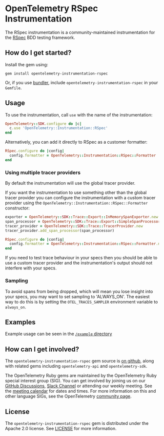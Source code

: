 # OpenTelemetry RSpec Instrumentation

The RSpec instrumentation is a community-maintained instrumentation for the [RSpec][rspec-home] BDD testing framework.

## How do I get started?

Install the gem using:

```console
gem install opentelemetry-instrumentation-rspec
```

Or, if you use [bundler][bundler-home], include `opentelemetry-instrumentation-rspec` in your `Gemfile`.

## Usage

To use the instrumentation, call `use` with the name of the instrumentation:

```ruby
OpenTelemetry::SDK.configure do |c|
  c.use 'OpenTelemetry::Instrumentation::RSpec'
end
```

Alternatively, you can add it directly to RSpec as a customer formatter:

```ruby
RSpec.configure do |config|
  config.formatter = OpenTelemetry::Instrumentation::RSpec::Formatter
end
```

### Using multiple tracer providers

By default the instrumentation will use the global tracer provider.

If you want the instrumentation to use something other than the global tracer provider you can configure the instrumentation with a custom tracer provider using the `OpenTelemetry::Instrumentation::RSpec::Formatter` constructor:

```ruby
exporter = OpenTelemetry::SDK::Trace::Export::InMemorySpanExporter.new
span_processor = OpenTelemetry::SDK::Trace::Export::SimpleSpanProcessor.new(exporter)
tracer_provider = OpenTelemetry::SDK::Trace::TracerProvider.new
tracer_provider.add_span_processor(span_processor)

RSpec.configure do |config|
  config.formatter = OpenTelemetry::Instrumentation::RSpec::Formatter.new(config.output_stream, tracer_provider)
end
```

If you need to test trace behaviour in your specs then you should be able to use a custom tracer provider and the instrumentation's output should not interfere with your specs.

### Sampling

To avoid spans from being dropped, which will mean you lose insight into your specs, you may want to set sampling to 'ALWAYS_ON'. The easiest way to do this is by setting the `OTEL_TRACES_SAMPLER` environment variable to `always_on`.

## Examples

Example usage can be seen in the [`/example` directory](https://github.com/open-telemetry/opentelemetry-ruby-contrib/blob/main/instrumentation/rspec/example)

## How can I get involved?

The `opentelemetry-instrumentation-rspec` gem source is [on github][repo-github], along with related gems including `opentelemetry-api` and `opentelemetry-sdk`.

The OpenTelemetry Ruby gems are maintained by the OpenTelemetry Ruby special interest group (SIG). You can get involved by joining us on our [GitHub Discussions][discussions-url], [Slack Channel][slack-channel] or attending our weekly meeting. See the [meeting calendar][community-meetings] for dates and times. For more information on this and other language SIGs, see the OpenTelemetry [community page][ruby-sig].

## License

The `opentelemetry-instrumentation-rspec` gem is distributed under the Apache 2.0 license. See [LICENSE][license-github] for more information.

[bundler-home]: https://bundler.io
[repo-github]: https://github.com/open-telemetry/opentelemetry-ruby
[license-github]: https://github.com/open-telemetry/opentelemetry-ruby-contrib/blob/main/LICENSE
[ruby-sig]: https://github.com/open-telemetry/community#ruby-sig
[community-meetings]: https://github.com/open-telemetry/community#community-meetings
[slack-channel]: https://cloud-native.slack.com/archives/C01NWKKMKMY
[discussions-url]: https://github.com/open-telemetry/opentelemetry-ruby/discussions
[rspec-home]: https://rspec.info
